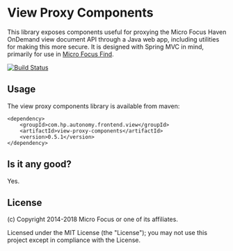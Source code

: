 # View Proxy Components

This library exposes components useful for proxying the Micro Focus Haven OnDemand view document API through a Java web app, 
including utilities for making this more secure. It is designed with Spring MVC in mind, primarily for use in
[Micro Focus Find](https://github.com/microfocus-idol/find).

[![Build Status](https://travis-ci.org/microfocus-idol/java-view-proxy-components.svg?branch=master)](https://travis-ci.org/microfocus-idol/java-view-proxy-components)

## Usage
The view proxy components library is available from maven:

    <dependency>
        <groupId>com.hp.autonomy.frontend.view</groupId>
        <artifactId>view-proxy-components</artifactId>
        <version>0.5.1</version>
    </dependency>

## Is it any good?
Yes.

## License

(c) Copyright 2014-2018 Micro Focus or one of its affiliates.

Licensed under the MIT License (the "License"); you may not use this project except in compliance with the License.
